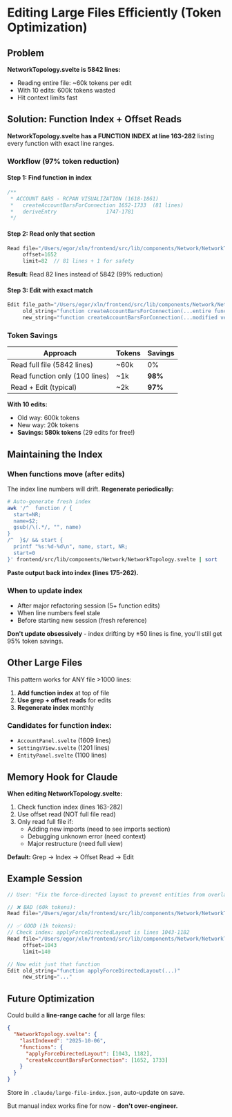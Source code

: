 # Editing Large Files Efficiently (Token Optimization)

## Problem

**NetworkTopology.svelte is 5842 lines:**
- Reading entire file: ~60k tokens per edit
- With 10 edits: 600k tokens wasted
- Hit context limits fast

## Solution: Function Index + Offset Reads

**NetworkTopology.svelte has a FUNCTION INDEX at line 163-282** listing every function with exact line ranges.

### Workflow (97% token reduction)

#### Step 1: Find function in index
```typescript
/**
 * ACCOUNT BARS - RCPAN VISUALIZATION (1618-1861)
 *   createAccountBarsForConnection 1652-1733  (81 lines)
 *   deriveEntry                1747-1781
 */
```

#### Step 2: Read only that section
```typescript
Read file="/Users/egor/xln/frontend/src/lib/components/Network/NetworkTopology.svelte"
     offset=1652
     limit=82  // 81 lines + 1 for safety
```

**Result:** Read 82 lines instead of 5842 (99% reduction)

#### Step 3: Edit with exact match
```typescript
Edit file_path="/Users/egor/xln/frontend/src/lib/components/Network/NetworkTopology.svelte"
     old_string="function createAccountBarsForConnection(...entire function...)"
     new_string="function createAccountBarsForConnection(...modified version...)"
```

### Token Savings

| Approach | Tokens | Savings |
|----------|--------|---------|
| Read full file (5842 lines) | ~60k | 0% |
| Read function only (100 lines) | ~1k | **98%** |
| Read + Edit (typical) | ~2k | **97%** |

**With 10 edits:**
- Old way: 600k tokens
- New way: 20k tokens
- **Savings: 580k tokens** (29 edits for free!)

## Maintaining the Index

### When functions move (after edits)

The index line numbers will drift. **Regenerate periodically:**

```bash
# Auto-generate fresh index
awk '/^  function / {
  start=NR;
  name=$2;
  gsub(/\(.*/, "", name)
}
/^  }$/ && start {
  printf "%s:%d-%d\n", name, start, NR;
  start=0
}' frontend/src/lib/components/Network/NetworkTopology.svelte | sort
```

**Paste output back into index (lines 175-262).**

### When to update index

- After major refactoring session (5+ function edits)
- When line numbers feel stale
- Before starting new session (fresh reference)

**Don't update obsessively** - index drifting by ±50 lines is fine, you'll still get 95% token savings.

## Other Large Files

This pattern works for ANY file >1000 lines:

1. **Add function index** at top of file
2. **Use grep + offset reads** for edits
3. **Regenerate index** monthly

### Candidates for function index:
- `AccountPanel.svelte` (1609 lines)
- `SettingsView.svelte` (1201 lines)
- `EntityPanel.svelte` (1100 lines)

## Memory Hook for Claude

**When editing NetworkTopology.svelte:**

1. Check function index (lines 163-282)
2. Use offset read (NOT full file read)
3. Only read full file if:
   - Adding new imports (need to see imports section)
   - Debugging unknown error (need context)
   - Major restructure (need full view)

**Default:** Grep → Index → Offset Read → Edit

## Example Session

```typescript
// User: "Fix the force-directed layout to prevent entities from overlapping"

// ❌ BAD (60k tokens):
Read file="/Users/egor/xln/frontend/src/lib/components/Network/NetworkTopology.svelte"

// ✅ GOOD (1k tokens):
// Check index: applyForceDirectedLayout is lines 1043-1182
Read file="/Users/egor/xln/frontend/src/lib/components/Network/NetworkTopology.svelte"
     offset=1043
     limit=140

// Now edit just that function
Edit old_string="function applyForceDirectedLayout(...)"
     new_string="..."
```

## Future Optimization

Could build a **line-range cache** for all large files:
```json
{
  "NetworkTopology.svelte": {
    "lastIndexed": "2025-10-06",
    "functions": {
      "applyForceDirectedLayout": [1043, 1182],
      "createAccountBarsForConnection": [1652, 1733]
    }
  }
}
```

Store in `.claude/large-file-index.json`, auto-update on save.

But manual index works fine for now - **don't over-engineer.**
